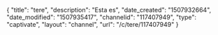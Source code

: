 {
    "title": "tere",
    "description": "Esta es",
    "date_created": "1507932664",
    "date_modified": "1507935417",
    "channelid": "117407949",
    "type": "captivate",
    "layout": "channel",
    "url": "\/c\/tere\/117407949"
}